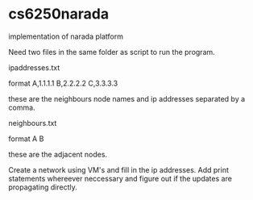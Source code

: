 cs6250narada
============

implementation of narada platform


Need two files in the same folder as script to run the program.

ipaddresses.txt

format
A,1.1.1.1
B,2.2.2.2
C,3.3.3.3

these are the neighbours node names and ip addresses separated by a comma.

neighbours.txt

format
A
B

these are the adjacent nodes.

Create a network using VM's and fill in the ip addresses. Add print statements whereever neccessary and figure out if the updates are propagating directly.
